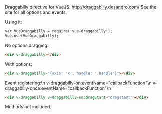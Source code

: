 Draggabilly directive for VueJS.
http://draggabilly.desandro.com/
See the site for all options and events.


Using it:
```html
var VueDraggabilly = require('vue-draggabilly');
Vue.use(VueDraggabilly);
```

No options dragging:
```html
<div v-draggabilly></div>
```

With options:
```html
<div v-draggabilly="{axis: 'x', handle: '.handle'}"></div>
```

Event registering:\n
v-draggabilly-on:eventName="callbackFunction"\n
v-draggabilly-once:eventName="callbackFunction"\n
```html
<div v-draggabilly v-draggabilly-on:dragStart="dragstart"></div>
```


Methods not included.